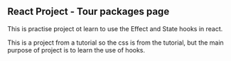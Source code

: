 ## React Project - Tour packages page 

This is practise project ot learn to use the Effect and State hooks  in react. 

This is a project from a tutorial so the css is from the tutorial, but the main purpose of project is to learn the use of hooks.

